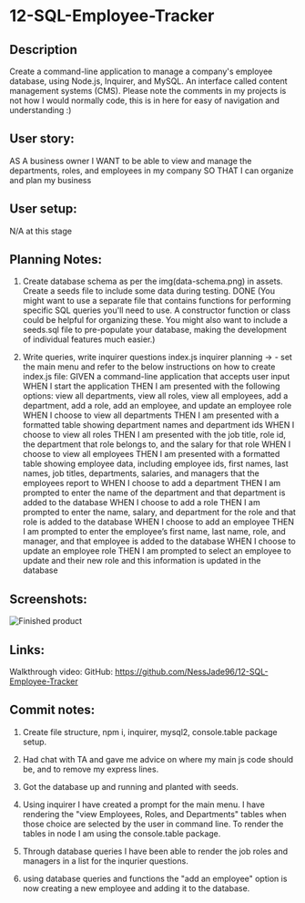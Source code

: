 # 12-SQL-Employee-Tracker

## Description

Create a command-line application to manage a company's employee database, using Node.js, Inquirer, and MySQL. An interface called content management systems (CMS).
Please note the comments in my projects is not how I would normally code, this is in here for easy of navigation and understanding :)

## User story:

AS A business owner
I WANT to be able to view and manage the departments, roles, and employees in my company
SO THAT I can organize and plan my business

## User setup:

N/A at this stage

## Planning Notes:

1. Create database schema as per the img(data-schema.png) in assets. Create a seeds file to include some data during testing. DONE
   (You might want to use a separate file that contains functions for performing specific SQL queries you'll need to use. A constructor function or class could be helpful for organizing these. You might also want to include a seeds.sql file to pre-populate your database, making the development of individual features much easier.)

2. Write queries, write inquirer questions
   index.js inquirer planning -> - set the main menu and refer to the below instructions on how to create index.js file:
   GIVEN a command-line application that accepts user input
   WHEN I start the application
   THEN I am presented with the following options: view all departments, view all roles, view all employees, add a department, add a role, add an employee, and update an employee role
   WHEN I choose to view all departments
   THEN I am presented with a formatted table showing department names and department ids
   WHEN I choose to view all roles
   THEN I am presented with the job title, role id, the department that role belongs to, and the salary for that role
   WHEN I choose to view all employees
   THEN I am presented with a formatted table showing employee data, including employee ids, first names, last names, job titles, departments, salaries, and managers that the employees report to
   WHEN I choose to add a department
   THEN I am prompted to enter the name of the department and that department is added to the database
   WHEN I choose to add a role
   THEN I am prompted to enter the name, salary, and department for the role and that role is added to the database
   WHEN I choose to add an employee
   THEN I am prompted to enter the employee’s first name, last name, role, and manager, and that employee is added to the database
   WHEN I choose to update an employee role
   THEN I am prompted to select an employee to update and their new role and this information is updated in the database

## Screenshots:

![Finished product](./develop/public/assets/images/)

## Links:

Walkthrough video:
GitHub: https://github.com/NessJade96/12-SQL-Employee-Tracker

## Commit notes:

1. Create file structure, npm i, inquirer, mysql2, console.table package setup.

2. Had chat with TA and gave me advice on where my main js code should be, and to remove my express lines.

3. Got the database up and running and planted with seeds.

4. Using inquirer I have created a prompt for the main menu. I have rendering the "view Employees, Roles, and Departments" tables when those choice are selected by the user in command line. To render the tables in node I am using the console.table package.

5. Through database queries I have been able to render the job roles and managers in a list for the inqurier questions.

6. using database queries and functions the "add an employee" option is now creating a new employee and adding it to the database.
